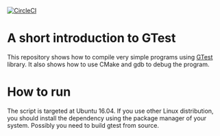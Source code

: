 [![CircleCI](https://circleci.com/gh/zhaofeng-shu33/gtest_example.svg?style=svg)](https://circleci.com/gh/zhaofeng-shu33/gtest_example)
# A short introduction to GTest
This repository shows how to compile very simple programs using [GTest](https://github.com/google/googletest) library.
It also shows how to use CMake and gdb to debug the program.
# How to run
The script is targeted at Ubuntu 16.04. If you use other Linux distribution, you should install the dependency
using the package manager of your system. Possibly you need to build gtest from source.
